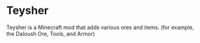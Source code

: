 # Teysher
Teysher is a Minecraft mod that adds various ores and items. (for example, the Daloush Ore, Tools, and Armor)
